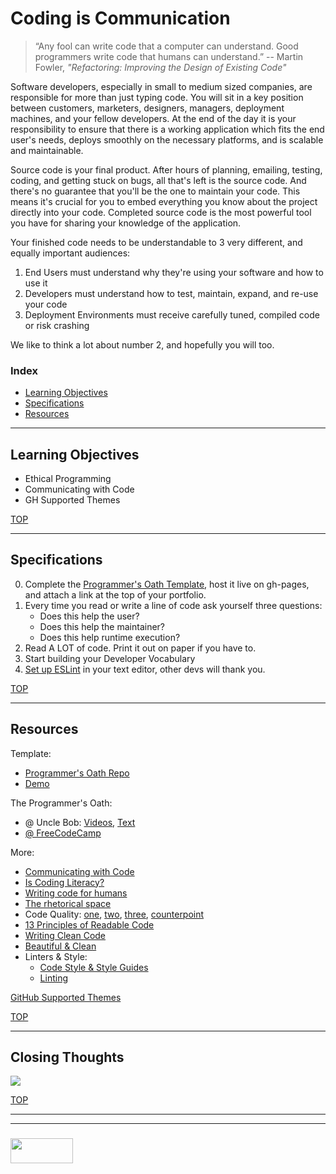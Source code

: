 # Coding is Communication

> “Any fool can write code that a computer can understand. Good programmers write code that humans can understand.” -- Martin Fowler, _"Refactoring: Improving the Design of Existing Code"_

Software developers, especially in small to medium sized companies, are responsible for more than just typing code.  You will sit in a key position between customers, marketers, designers, managers, deployment machines, and your fellow developers.  At the end of the day it is your responsibility to ensure that there is a working application which fits the end user's needs, deploys smoothly on the necessary platforms, and is scalable and maintainable. 

Source code is your final product.  After hours of planning, emailing, testing, coding, and getting stuck on bugs, all that's left is the source code.  And there's no guarantee that you'll be the one to maintain your code.  This means it's crucial for you to embed everything you know about the project directly into your code. Completed source code is the most powerful tool you have for sharing your knowledge of the application. 

Your finished code needs to be understandable to 3 very different, and equally important audiences:
1. End Users must understand why they're using your software and how to use it
2. Developers must understand how to test, maintain, expand, and re-use your code
3. Deployment Environments must receive carefully tuned, compiled code or risk crashing

We like to think a lot about number 2, and hopefully you will too.


### Index
* [Learning Objectives](#learning-objectives)
* [Specifications](#specifications)
* [Resources](#resources)  
___

## Learning Objectives

* Ethical Programming
* Communicating with Code
* GH Supported Themes

[TOP](#coding-is-communication)

----

## Specifications


0. Complete the [Programmer's Oath Template](https://github.com/elewa-academy/programmers-oath-template), host it live on gh-pages, and attach a link at the top of your portfolio.
1. Every time you read or write a line of code ask yourself three questions:
    * Does this help the user?
    * Does this help the maintainer?
    * Does this help runtime execution?
2. Read A LOT of code.  Print it out on paper if you have to.
3. Start building your Developer Vocabulary
4. [Set up ESLint](https://eslint.org/docs/user-guide/getting-started) in your text editor, other devs will thank you.

[TOP](#coding-is-communication)

---

## Resources

Template:
* [Programmer's Oath Repo](https://github.com/elewa-academy/programmers-oath-template)
* [Demo](https://elewa-academy.github.io/programmers-oath-template)

The Programmer's Oath:
* @ Uncle Bob:  [Videos](https://www.youtube.com/watch?v=36NgPu9OyRM), [Text](https://blog.cleancoder.com/uncle-bob/2015/11/18/TheProgrammersOath.html)
* [@ FreeCodeCamp](https://medium.freecodecamp.org/the-programmers-oath-db782efd958b)


More:
* [Communicating with Code](http://elewa.education/2018/01/25/carving-thoughts-code/)
* [Is Coding Literacy?](http://d-scholarship.pitt.edu/21695/1/24-33-1-PB.pdf)
* [Writing code for humans](https://medium.com/@ilyothehorrid/writing-code-for-humans-5b80a89f439c)
* [The rhetorical space](https://github.com/elewa-academy/collaborative-development)
* Code Quality: [one](https://xkcd.com/1513/), [two](https://xkcd.com/1695/), [three](https://m.xkcd.com/1833/), [counterpoint](http://xkcdisntfunny.blogspot.be/2015/04/xkcd-isnt-funny-1513-code-quality.html)
* [13 Principles of Readable Code](https://gist.github.com/peterhurford/3ad9f48071bd2665a8af)
* [Writing Clean Code](https://github.com/elewa-academy/General-Resources/blob/master/programming-resources/clean-code.md)
* [Beautiful & Clean](https://hackernoon.com/how-to-make-your-code-clean-and-beautiful-5ff7aee03be6)
* Linters & Style:
  * [Code Style & Style Guides](https://codeburst.io/5-javascript-style-guides-including-airbnb-github-google-88cbc6b2b7aa)
  * [Linting](https://medium.com/@danielsternlicht/thoughts-about-javascript-linters-and-lint-driven-development-7c8f17e7e1a0)

[GitHub Supported Themes](https://pages.github.com/themes/)

[TOP](#coding-is-communication)

---


## Closing Thoughts

![](http://i.imgur.com/J1svNp7.jpg)

[TOP](#coding-is-communication)
___
___
### <a href="http://elewa.education/blog" target="_blank"><img src="https://user-images.githubusercontent.com/18554853/34921062-506450ae-f97d-11e7-875f-6feeb26ad72d.png" width="100" height="40"/></a>
